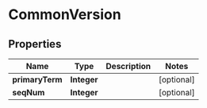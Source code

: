 

# CommonVersion

## Properties

Name | Type | Description | Notes
------------ | ------------- | ------------- | -------------
**primaryTerm** | **Integer** |  |  [optional]
**seqNum** | **Integer** |  |  [optional]



